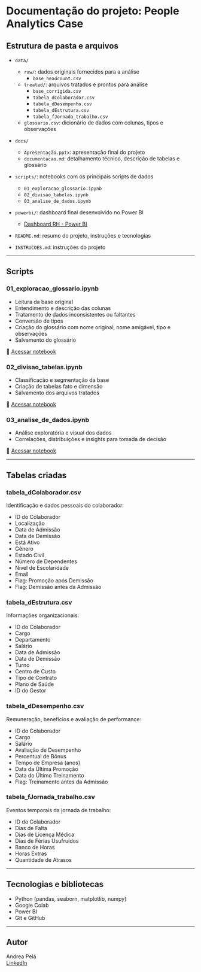 # Documentação do projeto: People Analytics Case

## Estrutura de pasta e arquivos

- `data/`
  - `raw/`: dados originais fornecidos para a análise
    - `base_headcount.csv`
  - `treated/`: arquivos tratados e prontos para análise
    - `base_corrigida.csv`
    - `tabela_dColaborador.csv`
    - `tabela_dDesempenho.csv`
    - `tabela_dEstrutura.csv`
    - `tabela_fJornada_trabalho.csv`
  - `glossario.csv`: dicionário de dados com colunas, tipos e observações

- `docs/`
  - `Apresentação.pptx`: apresentação final do projeto
  - `documentacao.md`: detalhamento técnico, descrição de tabelas e glossário

- `scripts/`: notebooks com os principais scripts de dados
  - `01_exploracao_glossario.ipynb`
  - `02_divisao_tabelas.ipynb`
  - `03_analise_de_dados.ipynb`

- `powerbi/`: dashboard final desenvolvido no Power BI
  - [Dashboard RH - Power BI](https://app.powerbi.com/view?r=eyJrIjoiOWM2MzI1YmMtZmQ4Ny00NGY4LWIwOGQtMzM4ZDI4ZTY1MDIzIiwidCI6ImNlMzdmYjc4LWE2OTUtNDNjOS05ZTkwLTFmNzkzYWIwOTQ3MyJ9)

- `README.md`: resumo do projeto, instruções e tecnologias
- `INSTRUCOES.md`: instruções do projeto 


---

## Scripts

### 01_exploracao_glossario.ipynb

- Leitura da base original  
- Entendimento e descrição das colunas  
- Tratamento de dados inconsistentes ou faltantes  
- Conversão de tipos  
- Criação do glossário com nome original, nome amigável, tipo e observações  
- Salvamento do glossário  

📄 [Acessar notebook](https://github.com/pela-andrea/people-analytics-case/blob/docs/readme-documentacao/scripts/01_exploracao_glossario.ipynb)

### 02_divisao_tabelas.ipynb

- Classificação e segmentação da base  
- Criação de tabelas fato e dimensão  
- Salvamento dos arquivos tratados  

📄 [Acessar notebook](https://github.com/pela-andrea/people-analytics-case/blob/docs/readme-documentacao/scripts/02_divisao_tabelas.ipynb)

### 03_analise_de_dados.ipynb

- Análise exploratória e visual dos dados  
- Correlações, distribuições e insights para tomada de decisão  

📄 [Acessar notebook](https://github.com/pela-andrea/people-analytics-case/blob/docs/readme-documentacao/scripts/03_analise_de_dados.ipynb)

---

## Tabelas criadas

### tabela_dColaborador.csv

Identificação e dados pessoais do colaborador:

- ID do Colaborador  
- Localização  
- Data de Admissão  
- Data de Demissão  
- Está Ativo  
- Gênero  
- Estado Civil  
- Número de Dependentes  
- Nível de Escolaridade  
- Email  
- Flag: Promoção após Demissão  
- Flag: Demissão antes da Admissão  

### tabela_dEstrutura.csv

Informações organizacionais:

- ID do Colaborador  
- Cargo  
- Departamento  
- Salário  
- Data de Admissão  
- Data de Demissão  
- Turno  
- Centro de Custo  
- Tipo de Contrato  
- Plano de Saúde  
- ID do Gestor  

### tabela_dDesempenho.csv

Remuneração, benefícios e avaliação de performance:

- ID do Colaborador  
- Cargo  
- Salário  
- Avaliação de Desempenho  
- Percentual de Bônus  
- Tempo de Empresa (anos)  
- Data da Última Promoção  
- Data do Último Treinamento  
- Flag: Treinamento antes da Admissão  

### tabela_fJornada_trabalho.csv

Eventos temporais da jornada de trabalho:

- ID do Colaborador  
- Dias de Falta  
- Dias de Licença Médica  
- Dias de Férias Usufruídos  
- Banco de Horas  
- Horas Extras  
- Quantidade de Atrasos  

---

## Tecnologias e bibliotecas

- Python (pandas, seaborn, matplotlib, numpy)
- Google Colab
- Power BI
- Git e GitHub

---

## Autor

Andrea Pelá  
[LinkedIn](https://www.linkedin.com/in/andrea-pela/)
